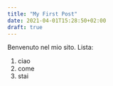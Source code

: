 ```yaml
---
title: "My First Post"
date: 2021-04-01T15:28:50+02:00
draft: true
---
```


Benvenuto nel mio sito.
Lista:
1. ciao
2. come
3. stai
